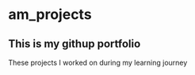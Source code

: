 # am_projects

## This is my githup portfolio 
 These projects I worked on during my learning journey 
